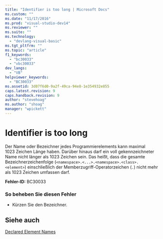 ```yaml
---
title: "Identifier is too long | Microsoft Docs"
ms.custom: ""
ms.date: "11/17/2016"
ms.prod: "visual-studio-dev14"
ms.reviewer: ""
ms.suite: ""
ms.technology: 
  - "devlang-visual-basic"
ms.tgt_pltfrm: ""
ms.topic: "article"
f1_keywords: 
  - "bc30033"
  - "vbc30033"
dev_langs: 
  - "VB"
helpviewer_keywords: 
  - "BC30033"
ms.assetid: 3d07f6d0-9a2f-49ca-94e8-1e354932e855
caps.latest.revision: 9
caps.handback.revision: 9
author: "stevehoag"
ms.author: "shoag"
manager: "wpickett"
---
```

# Identifier is too long
Der Name oder Bezeichner jedes Programmierelements kann maximal 1023 Zeichen Länge haben.  Darüber hinaus darf ein voll gekennzeichneter Name nicht länger als 1023 Zeichen sein.  Das heißt, dass die gesamte Bezeichnerzeichenfolge \(`<namespace>.<...>.<namespace>.<class>.<element>`\) einschließlich der Memberzugriff\-Operatorzeichen \(`.`\) nicht mehr als 1023 Zeichen umfassen darf.  
  
 **Fehler\-ID:** BC30033  
  
### So beheben Sie diesen Fehler  
  
-   Kürzen Sie den Bezeichner.  
  
## Siehe auch  
 [Declared Element Names](../../../visual-basic/programming-guide/language-features/declared-elements/declared-element-names.md)